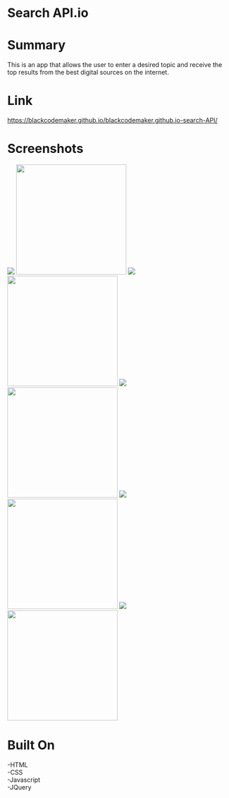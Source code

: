Search API.io
=============

Summary
=======
This is an app that allows the user to enter a desired topic and receive the top results from the best digital sources on the internet.

Link
====
https://blackcodemaker.github.io/blackcodemaker.github.io-search-API/

Screenshots
===========
![](/uploads/5036300/45921454-c2deeb00-be6a-11e8-8634-8857f722a82d.png)
<img src="https://user-images.githubusercontent.com/5036300/45921454-c2deeb00-be6a-11e8-8634-8857f722a82d.png"  max-width="100%" height="250">
![](/uploads/5036300/45921455-cd00e980-be6a-11e8-8292-f1c1079e2baa.png)
<img src="https://user-images.githubusercontent.com/5036300/45921455-cd00e980-be6a-11e8-8292-f1c1079e2baa.png"  max-width="100%" height="250">
![](/uploads/5036300/45921463-d8541500-be6a-11e8-8e10-97fb746b2245.png)
<img src="https://user-images.githubusercontent.com/5036300/45921463-d8541500-be6a-11e8-8e10-97fb746b2245.png"  max-width="100%" height="250">
![](/uploads/5036300/45921461-d12d0700-be6a-11e8-932b-fed77d07c567.png)
<img src="https://user-images.githubusercontent.com/5036300/45921461-d12d0700-be6a-11e8-932b-fed77d07c567.png"  max-width="100%" height="250">
![](/uploads/5036300/45921462-d4c08e00-be6a-11e8-8c6b-4ca27bc8b5d4.png)
<img src="https://user-images.githubusercontent.com/5036300/45921462-d4c08e00-be6a-11e8-8c6b-4ca27bc8b5d4.png"  max-width="100%" height="250">



Built On
========
-HTML
</br>
-CSS
</br>
-Javascript
</br>
-JQuery
